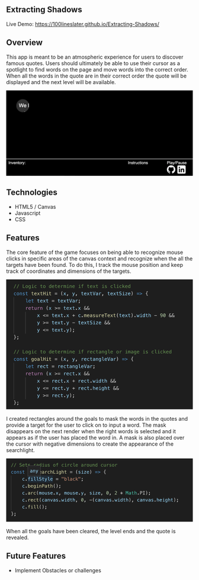 ## Extracting Shadows

Live Demo: https://100lineslater.github.io/Extracting-Shadows/

## Overview

This app is meant to be an atmospheric experience for users to discover famous quotes. Users should ultimately be able to use their cursor as a spotlight to find words on the page and move words into the correct order. When all the words in the quote are in their correct order the quote will be displayed and the next level will be available.  

![](./public/screen-capture-gif.gif)

## Technologies

* HTML5 / Canvas
* Javascript
* CSS

## Features

The core feature of the game focuses on being able to recognize mouse clicks in specific areas of the canvas context and recognize when the all the targets have been found. To do this, I track the mouse position and keep track of coordinates and dimensions of the targets. 

![](./public/code-snippet1.png)

I created rectangles around the goals to mask the words in the quotes and provide a target for the user to click on to input a word. The mask disappears on the next render when the right words is selected and it appears as if the user has placed the word in. A mask is also placed over the cursor with negative dimensions to create the appearance of the searchlight. 

![](./public/code-snippet2.png)

When all the goals have been cleared, the level ends and the quote is revealed.

## Future Features

* Implement Obstacles or challenges